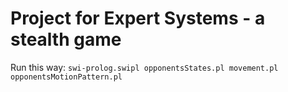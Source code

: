 # Project for Expert Systems - a stealth game
Run this way: ```swi-prolog.swipl opponentsStates.pl movement.pl opponentsMotionPattern.pl```